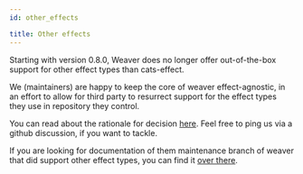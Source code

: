 ```yaml
---
id: other_effects

title: Other effects
---
```


Starting with version 0.8.0, Weaver does no longer offer out-of-the-box support for other effect types
than cats-effect.

We (maintainers) are happy to keep the core of weaver effect-agnostic, in an effort to allow for third party
to resurrect support for the effect types they use in repository they control.

You can read about the rationale for decision [here](https://github.com/disneystreaming/weaver-test/discussions/570). Feel free to ping us via a github discussion, if you want to tackle.

If you are looking for documentation of them maintenance branch of weaver that did support other effect types, you can find it [over there](https://disneystreaming.github.io/weaver-test/docs/0.6.15/installation).
